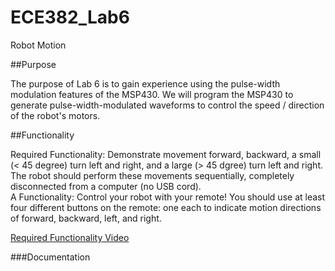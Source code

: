 ECE382_Lab6
===========
Robot Motion

##Purpose

The purpose of Lab 6 is to gain experience using the pulse-width modulation features of the MSP430. We will program the MSP430 to generate pulse-width-modulated waveforms to control the speed / direction of the robot's motors.   

##Functionality

Required Functionality: Demonstrate movement forward, backward, a small (< 45 degree) turn left and right, and a large (> 45 dgree) turn left and right. The robot should perform these movements sequentially, completely disconnected from a computer (no USB cord).    
A Functionality: Control your robot with your remote! You should use at least four different buttons on the remote: one each to indicate motion directions of forward, backward, left, and right.   


[Required Functionality Video](http://youtu.be/17MfBPkFUA0)


###Documentation
